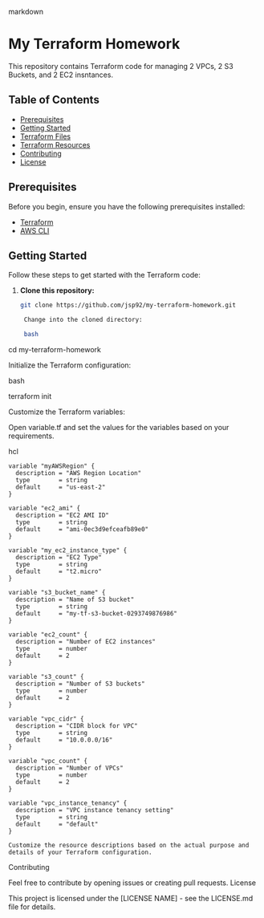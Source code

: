 markdown

# My Terraform Homework

This repository contains Terraform code for managing 2 VPCs, 2 S3 Buckets, and 2 EC2 insntances.

## Table of Contents

- [Prerequisites](#prerequisites)
- [Getting Started](#getting-started)
- [Terraform Files](#terraform-files)
- [Terraform Resources](#terraform-resources)
- [Contributing](#contributing)
- [License](#license)

## Prerequisites

Before you begin, ensure you have the following prerequisites installed:

- [Terraform](https://www.terraform.io/downloads.html)
- [AWS CLI](https://aws.amazon.com/cli/)

## Getting Started

Follow these steps to get started with the Terraform code:

1. **Clone this repository:**

   ```bash
   git clone https://github.com/jsp92/my-terraform-homework.git

    Change into the cloned directory:

    bash

cd my-terraform-homework

Initialize the Terraform configuration:

bash

terraform init

Customize the Terraform variables:

Open variable.tf and set the values for the variables based on your requirements.

hcl

    variable "myAWSRegion" {
      description = "AWS Region Location"
      type        = string
      default     = "us-east-2"
    }

    variable "ec2_ami" {
      description = "EC2 AMI ID"
      type        = string
      default     = "ami-0ec3d9efceafb89e0"
    }

    variable "my_ec2_instance_type" {
      description = "EC2 Type"
      type        = string
      default     = "t2.micro"
    }

    variable "s3_bucket_name" {
      description = "Name of S3 bucket"
      type        = string
      default     = "my-tf-s3-bucket-0293749876986"
    }

    variable "ec2_count" {
      description = "Number of EC2 instances"
      type        = number
      default     = 2
    }

    variable "s3_count" {
      description = "Number of S3 buckets"
      type        = number
      default     = 2
    }

    variable "vpc_cidr" {
      description = "CIDR block for VPC"
      type        = string
      default     = "10.0.0.0/16"
    }

    variable "vpc_count" {
      description = "Number of VPCs"
      type        = number
      default     = 2
    }

    variable "vpc_instance_tenancy" {
      description = "VPC instance tenancy setting"
      type        = string
      default     = "default"
    }

    Customize the resource descriptions based on the actual purpose and details of your Terraform configuration.

Contributing

Feel free to contribute by opening issues or creating pull requests.
License

This project is licensed under the [LICENSE NAME] - see the LICENSE.md file for details.

